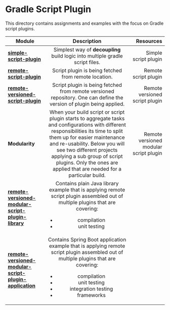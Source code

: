 # Gradle Script Plugin

This directory contains assignments and examples with the focus on Gradle script plugins.

|    Module     |  Description  |  Resources   |
| ------------- |:-------------:|-------------:|
| **[simple-script-plugin](simple-script-plugin)**     | Simplest way of **decoupling** build logic into multiple gradle script files. | Simple script plugin  |
| **[remote-script-plugin](remote-script-plugin)** | Script plugin is being fetched from remote location. | Remote script plugin |
| **[remote-versioned-script-plugin](remote-versioned-script-plugin)** | Script plugin is being fetched from remote versioned repository. One can define the version of plugin being applied. | Remote versioned script plugin |
| **Modularity** | When your build script or script plugin starts to aggregate tasks and configurations with different responsibilities its time to split them up for easier maintenance and re-usability. Below you will see two different projects applying a sub group of script plugins. Only the ones are applied that are needed for a particular build. | Remote versioned modular script plugin |
| **[remote-versioned-modular-script-plugin-library](remote-versioned-modular-script-plugin-library)** | Contains plain Java library example that is applying remote script plugin assembled out of multiple plugins that are covering: <ul><li>compilation</li><li>unit testing</li></ul> |  |
| **[remote-versioned-modular-script-plugin-application](remote-versioned-modular-script-plugin-application)** | Contains Spring Boot application example that is applying remote script plugin assembled out of multiple plugins that are covering: <ul><li>compilation</li><li>unit testing</li><li>integration testing</li><li>frameworks</li></ul> |  |

